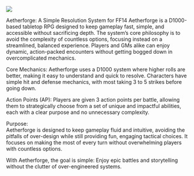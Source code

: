 <img src="https://i.ibb.co/V9CD4nB/Aether-Forge.png">

Aetherforge: A Simple Resolution System for FF14
Aetherforge is a D1000-based tabletop RPG designed to keep gameplay fast, simple, and accessible without sacrificing depth. The system’s core philosophy is to avoid the complexity of countless options, focusing instead on a streamlined, balanced experience. Players and GMs alike can enjoy dynamic, action-packed encounters without getting bogged down in overcomplicated mechanics.

Core Mechanics:	
Aetherforge uses a D1000 system where higher rolls are better, making it easy to understand and quick to resolve. Characters have simple hit and defense mechanics, with most taking 3 to 5 strikes before going down.

Action Points (AP):	
Players are given 3 action points per battle, allowing them to strategically choose from a set of unique and impactful abilities, each with a clear purpose and no unnecessary complexity.

Purpose:	
Aetherforge is designed to keep gameplay fluid and intuitive, avoiding the pitfalls of over-design while still providing fun, engaging tactical choices. It focuses on making the most of every turn without overwhelming players with countless options.

With Aetherforge, the goal is simple: Enjoy epic battles and storytelling without the clutter of over-engineered systems.
